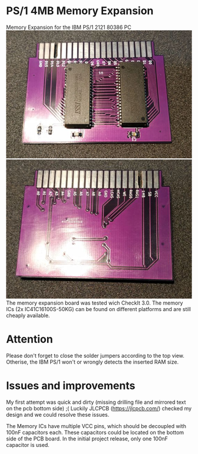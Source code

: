 # PS/1 4MB Memory Expansion
Memory Expansion for the IBM PS/1 2121 80386 PC
![Top view](ps1_pictures/board_top_scaled.jpg?raw=true "Top view of the finished board")
![Bottom view](ps1_pictures/board_bottom_scaled.jpg?raw=true "Bottom view of the finished board")
The memory expansion board was tested wich CheckIt 3.0.
The memory ICs (2x IC41C16100S-50KG) can be found on different platforms and are still cheaply available.

# Attention
Please don't forget to close the solder jumpers according to the top view.
Otherise, the IBM PS/1 won't or wrongly detects the inserted RAM size.

# Issues and improvements
My first attempt was quick and dirty (missing drilling file and mirrored text on the pcb bottom side) ;(
Luckily JLCPCB (https://jlcpcb.com/) checked my design and we could resolve these issues.

The Memory ICs have multiple VCC pins, which should be decoupled with 100nF capacitors each.
These capacitors could be located on the bottom side of the PCB board.
In the initial project release, only one 100nF capacitor is used.
